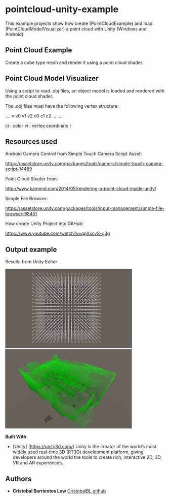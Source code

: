 # pointcloud-unity-example
This example projects show how create (PointCloudExample) and load (PointCloudModelVisualizer) a point cloud with Unity (Windows and Android).

## Point Cloud Example
Create a cube type mesh and render it using a point cloud shader.

## Point Cloud Model Visualizer
Using a script to read .obj files, an object model is loaded and rendered with the point cloud shader.

The .obj files must have the following vertex structure:

....
v v0 v1 v2 c0 c1 c2 ...
....

ci : color
vi : vertex coordinate i

## Resources used
Android Camera Control from Simple Touch Camera Script Asset: 

https://assetstore.unity.com/packages/tools/camera/simple-touch-camera-script-14489

Point Cloud Shader from: 

http://www.kamend.com/2014/05/rendering-a-point-cloud-inside-unity/

Simple File Browser:

https://assetstore.unity.com/packages/tools/input-management/simple-file-browser-98451

How create Unity Project into GitHub: 

https://www.youtube.com/watch?v=qpXxcvS-g3g

## Output example

Results from Unity Editor

<img src=https://github.com/CristobalBL/pointcloud-unity-example/blob/master/out_1.png width=400 />

<img src=https://github.com/CristobalBL/pointcloud-unity-example/blob/master/out_2.png width=400 />

**Built With**

* [Unity] (https://unity3d.com/) Unity is the creator of the world’s most widely used real-time 3D (RT3D) development platform, giving developers around the world the tools to create rich, interactive 2D, 3D, VR and AR experiences.

## Authors

* **Cristobal Barrientos Low** [CristobalBL github](https://github.com/CristobalBL)
